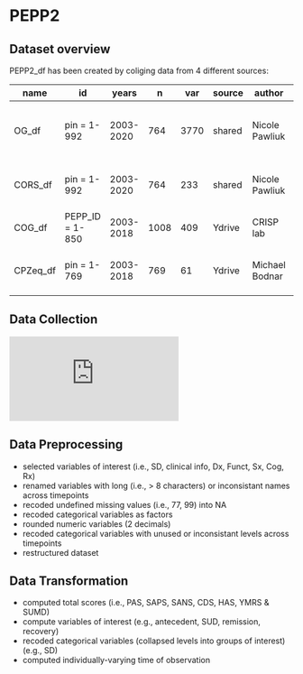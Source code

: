 # PEPP2
## Dataset overview
PEPP2_df has been created by coliging data from 4 different sources:

  name  |       id      |   years |  n | var |source|    author    |  version |format|                        description                         |
--------|---------------|---------|----|-----|------|--------------|----------|------|------------------------------------------------------------|
OG_df   |pin = 1-992    |2003-2020|764 |3770 |shared|Nicole Pawliuk|06/01/2020|.sav  |Subset of PEPP assessment protocol from baseline to month 24|
CORS_df |pin = 1-992    |2003-2020|764 |233  |shared|Nicole Pawliuk|06/01/2020|.sav  |Baseline sociodemographics and circumstance of onset        |
COG_df  |PEPP_ID = 1-850|2003-2018|1008|409  |Ydrive|CRISP lab     |16/09/2021|.xlsx |Neuropsy assesmment at month 3-6                            |
CPZeq_df|pin = 1-769    |2003-2018|769 |61   |Ydrive|Michael Bodnar|16/09/2021|.xlsx |Chlorpromazine equivalent from baseline to month 24         |

## Data Collection
![PEPP2 - Assessement protocol summary](https://github.com/OlivierPDS/PEPP-Database/blob/d760fcf3ccddbce57a2f13c18949d3badac7df68/Documentation/PEPP2_protocol.pdf?raw=TRUE)

## Data Preprocessing
- selected variables of interest (i.e., SD, clinical info, Dx, Funct, Sx, Cog, Rx)
- renamed variables with long (i.e., > 8 characters) or inconsistant names across timepoints
- recoded undefined missing values (i.e., 77, 99) into NA
- recoded categorical variables as factors
- rounded numeric variables (2 decimals)
- recoded categorical variables with unused or inconsistant levels across timepoints
- restructured dataset

## Data Transformation
- computed total scores (i.e., PAS, SAPS, SANS, CDS, HAS, YMRS & SUMD)
- compute variables of interest (e.g., antecedent, SUD, remission, recovery) 
- recoded categorical variables (collapsed levels into groups of interest) (e.g., SD)
- computed individually-varying time of observation 

